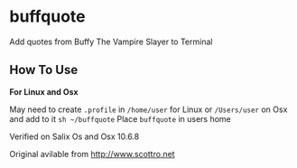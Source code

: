 # buffquote
Add quotes from Buffy The Vampire Slayer to Terminal 

## How To Use
**For Linux and Osx**

May need to create `.profile` in `/home/user` for Linux or `/Users/user` on Osx
and add to it `sh ~/buffquote`
Place `buffquote` in users home

Verified on Salix Os and Osx 10.6.8

Original avilable from http://www.scottro.net
